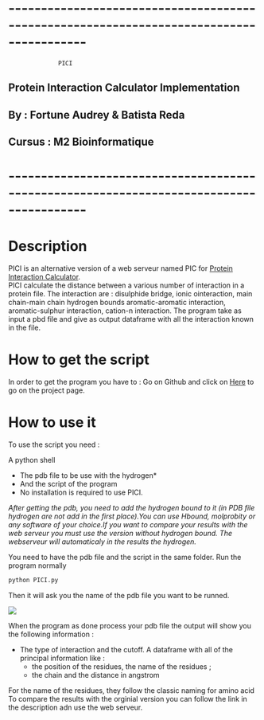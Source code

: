  # ---------------------------------------------------------------------------------------- 
				  PICI 
## Protein Interaction Calculator Implementation 
## By : Fortune Audrey & Batista Reda  
## Cursus : M2 Bioinformatique
# ----------------------------------------------------------------------------------------  


# Description 

PICI is an alternative version of a web serveur named PIC for [Protein Interaction Calculator](http://pic.mbu.iisc.ernet.in/index.html).  
PICI calculate the distance between a various number of interaction in a protein file. 
The interaction are : disulphide bridge, ionic ointeraction, main chain-main chain hydrogen bounds aromatic-aromatic interaction, aromatic-sulphur interaction, cation-n interaction. 
The program take as input a pbd file and give as output dataframe with all the interaction known in the file. 


#  How to get the script 

In order to get the program you have to :
Go on Github and click on [Here](https://github.com/AudreyyFortune/pici.git) to go on the project page. 


# How to use it  

To use the script you need : 

A python shell  
- The pdb file to be use with the hydrogen* 
- And the script of the program  
- No installation is required to use PICI. 

*After getting the pdb, you need to add the hydrogen bound to it (in PDB file hydrogen are not add in the first place).You can use Hbound, molprobity or any software of your choice.If you want to compare your results with the web serveur you must use the version without hydrogen bound. The webserveur will automaticaly in the results the hydrogen.* 


You need to have the pdb file and the script in the same folder. 
Run the program normally 
```python 
python PICI.py 
```
Then it will ask you the name of the pdb file you want to be runned.  

![](Capture4.png)

When the program as done process your pdb file the output will show you the following information : 

- The type of interaction and the cutoff. 
A dataframe with all of the principal information like : 
	- the position of the residues, the name of the residues ;
	- the chain and the distance in angstrom 

For the name of the residues, they follow the classic naming for amino acid  
To compare the results with the orginial version you can follow the link in the description adn use the web serveur.

